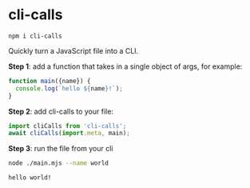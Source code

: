 # cli-calls

`npm i cli-calls`

Quickly turn a JavaScript file into a CLI.

**Step 1**: add a function that takes in a single object of args, for example:

```js
function main({name}) {
  console.log(`hello ${name}!`);
}
```

**Step 2**: add cli-calls to your file:

```js
import cliCalls from 'cli-calls';
await cliCalls(import.meta, main);
```

**Step 3**: run the file from your cli

```bash
node ./main.mjs --name world
```
```
hello world!
```
